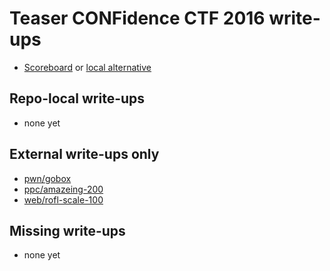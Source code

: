 # Teaser CONFidence CTF 2016 write-ups

* [Scoreboard](TODO) or [local alternative](scoreboard.txt)

## Repo-local write-ups

* none yet

## External write-ups only

* [pwn/gobox](pwn/gobox)
* [ppc/amazeing-200](ppc/amazeing-200)
* [web/rofl-scale-100](web/rofl-scale-100)

## Missing write-ups

* none yet
